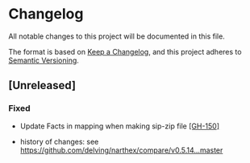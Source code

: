 # Changelog
All notable changes to this project will be documented in this file.

The format is based on [Keep a Changelog](https://keepachangelog.com/en/1.0.0/),
and this project adheres to [Semantic Versioning](https://semver.org/spec/v2.0.0.html).

## [Unreleased]

### Fixed

* Update Facts in mapping when making sip-zip file [[GH-150]](https://github.com/delving/narthex/pull/150)

- history of changes: see https://github.com/delving/narthex/compare/v0.5.14...master
